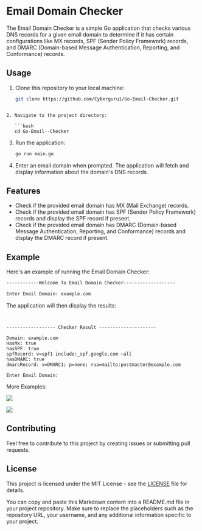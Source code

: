 # Email Domain Checker

The Email Domain Checker is a simple Go application that checks various DNS records for a given email domain to determine if it has certain configurations like MX records, SPF (Sender Policy Framework) records, and DMARC (Domain-based Message Authentication, Reporting, and Conformance) records.

## Usage

1. Clone this repository to your local machine:

   ```bash
   git clone https://github.com/Cyberguru1/Go-Email-Checker.git
   ```

```

2. Navigate to the project directory:

   ```bash
   cd Go-Email--Checker
```

3. Run the application:

   ```bash
   go run main.go
   ```
4. Enter an email domain when prompted. The application will fetch and display information about the domain's DNS records.

## Features

- Check if the provided email domain has MX (Mail Exchange) records.
- Check if the provided email domain has SPF (Sender Policy Framework) records and display the SPF record if present.
- Check if the provided email domain has DMARC (Domain-based Message Authentication, Reporting, and Conformance) records and display the DMARC record if present.

## Example

Here's an example of running the Email Domain Checker:

```bash
------------Welcome To Email Domain Checker-------------------

Enter Email Domain: example.com
```

The application will then display the results:

```


------------------ Checker Result ---------------------

Domain: example.com 
HasMx: true 
hasSPF: true 
spfRecord: v=spf1 include:_spf.google.com ~all 
hasDMARC: true 
dmarcRecord: v=DMARC1; p=none; rua=mailto:postmaster@example.com

Enter Email Domain: 
```

More Examples:

![](https://imgur.com/qgUqe4c.png)

![](https://imgur.com/RpPaMYc.png)


## Contributing

Feel free to contribute to this project by creating issues or submitting pull requests.

## License

This project is licensed under the MIT License - see the [LICENSE](LICENSE) file for details.

You can copy and paste this Markdown content into a README.md file in your project repository. Make sure to replace the placeholders such as the repository URL, your username, and any additional information specific to your project.
